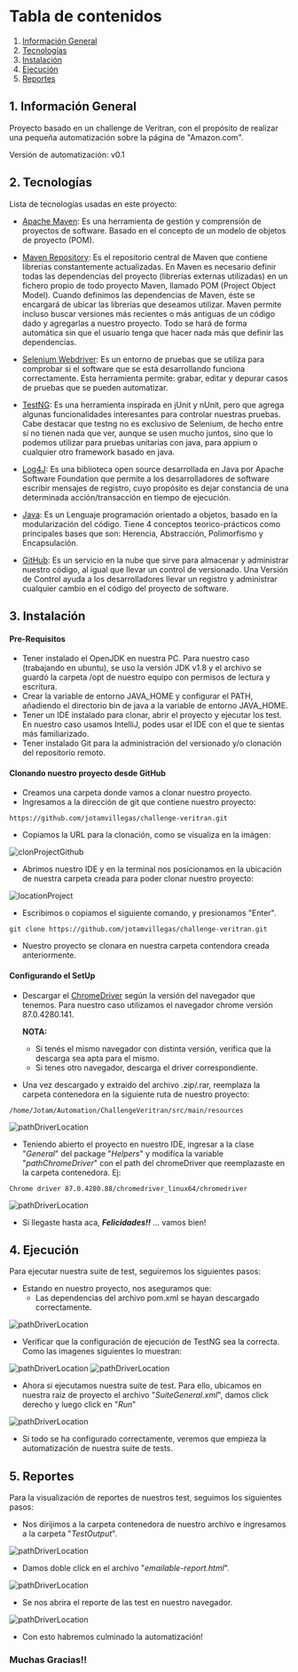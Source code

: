 # Tabla de contenidos
1. [Información General](#Información-general)
2. [Tecnologías](#tecnologias)
3. [Instalación](#instalación)
4. [Ejecución](#ejecución)
5. [Reportes](#reportes)

## 1. Información General
Proyecto basado en un challenge de Veritran, con el propósito de realizar una pequeña automatización sobre la página 
de "Amazon.com".

Versión de automatización: v0.1 

## 2. Tecnologías
Lista de tecnologías usadas en este proyecto:
* [Apache Maven](https://maven.apache.org/): Es una herramienta de gestión y comprensión de proyectos de software. 
  Basado en el concepto de un modelo de objetos de proyecto (POM).

* [Maven Repository](https://mvnrepository.com/): Es el repositorio central de Maven que contiene librerías
  constantemente actualizadas. En Maven es necesario definir todas las dependencias del proyecto 
  (librerías externas utilizadas) en un fichero propio de todo proyecto Maven, llamado POM (Project Object Model). 
  Cuando definimos las dependencias de Maven, éste se encargará de ubicar las librerías que deseamos utilizar. 
  Maven permite incluso buscar versiones más recientes o más antiguas de un código dado y agregarlas a nuestro 
  proyecto. Todo se hará de forma automática sin que el usuario tenga que hacer nada más que definir las dependencias.

* [Selenium Webdriver](https://www.selenium.dev/): Es un entorno de pruebas que se utiliza para comprobar si 
  el software que se está desarrollando funciona correctamente. Esta herramienta permite: grabar, editar y depurar casos 
  de pruebas que se pueden automatizar.

* [TestNG](https://testng.org/doc/): Es una herramienta inspirada en jUnit y nUnit, pero que agrega algunas 
  funcionalidades interesantes para controlar nuestras pruebas. Cabe destacar que testng no es exclusivo de Selenium, 
  de hecho entre sí no tienen nada que ver, aunque se usen mucho juntos, sino que lo podemos utilizar para pruebas 
  unitarias con java, para appium o cualquier otro framework basado en java.

* [Log4J](https://logging.apache.org/log4j/2.x/): Es una biblioteca open source desarrollada en Java por Apache 
  Software Foundation que permite a los desarrolladores de software escribir mensajes de registro, cuyo propósito es 
  dejar constancia de una determinada acción/transacción en tiempo de ejecución.

* [Java](https://www.java.com/es/): Es un Lenguaje programación orientado a objetos, basado en la modularización del 
  código. Tiene 4 conceptos teorico-prácticos como principales bases que son: Herencia, Abstracción, Polimorfismo y 
  Encapsulación.

* [GitHub](https://github.com/): Es un servicio en la nube que sirve para almacenar y administrar nuestro código, 
  al igual que llevar un control de versionado. Una Versión de Control ayuda a los desarrolladores llevar un registro 
  y administrar cualquier cambio en el código del proyecto de software.

## 3. Instalación

#### Pre-Requisitos
* Tener instalado el OpenJDK en nuestra PC. Para nuestro caso (trabajando en ubuntu), se uso la versión JDK v1.8 y 
el archivo se guardó la carpeta /opt de nuestro equipo con permisos de lectura y escritura.
* Crear la variable de entorno JAVA_HOME y configurar el PATH, añadiendo el directorio bin de java a la variable de
entorno JAVA_HOME.
* Tener un IDE instalado para clonar, abrir el proyecto y ejecutar los test. En nuestro caso usamos IntelliJ, podes 
  usar el IDE con el que te sientas más familiarizado.
* Tener instalado Git para la administración del versionado y/o clonación del repositorio remoto.

#### Clonando nuestro proyecto desde GitHub
* Creamos una carpeta donde vamos a clonar nuestro proyecto.
* Ingresamos a la dirección de git que contiene nuestro proyecto: 
``` 
https://github.com/jotamvillegas/challenge-veritran.git 
```
* Copiamos la URL para la clonación, como se visualiza en la imágen:

![clonProjectGithub](https://github.com/jotamvillegas/challenge-veritran/blob/master/src/main/resources/readmeImages/cloneProject.png)
  
* Abrimos nuestro IDE y en la terminal nos posicionamos en la ubicación de nuestra carpeta creada para poder clonar 
  nuestro proyecto: 
  
![locationProject](https://github.com/jotamvillegas/challenge-veritran/blob/master/src/main/resources/readmeImages/locationProject.png)
  
* Escribimos o copiamos el siguiente comando, y presionamos "Enter".
``` 
git clone https://github.com/jotamvillegas/challenge-veritran.git
```
* Nuestro proyecto se clonara en nuestra carpeta contendora creada anteriormente.

#### Configurando el SetUp
* Descargar el [ChromeDriver](https://chromedriver.chromium.org/) según la versión del navegador que tenemos. Para 
  nuestro caso utilizamos el navegador chrome versión 87.0.4280.141. 
  
  **NOTA:** 
  * Si tenés el mismo navegador con distinta versión, verifica que la descarga sea apta para el mismo. 
  * Si tenes otro navegador, descarga el driver correspondiente.
  
* Una vez descargado y extraido del archivo .zip/.rar, reemplaza la carpeta contenedora en la siguiente ruta de nuestro
  proyecto:
  
```
/home/Jotam/Automation/ChallengeVeritran/src/main/resources
```

![pathDriverLocation](https://github.com/jotamvillegas/challenge-veritran/blob/master/src/main/resources/readmeImages/pathDriver.png)

* Teniendo abierto el proyecto en nuestro IDE, ingresar a la clase "_General_" del package "_Helpers_" y modifíca la 
  variable "_pathChromeDriver_" con el path del chromeDriver que reemplazaste en la carpeta contenedora. Ej:
```
Chrome driver 87.0.4280.88/chromedriver_linux64/chromedriver
```

![pathDriverLocation](https://github.com/jotamvillegas/challenge-veritran/blob/master/src/main/resources/readmeImages/pathDriverClassGeneral.png)

* Si llegaste hasta aca, **_Felicidades!!_** ... vamos bien!

## 4. Ejecución
Para ejecutar nuestra suite de test, seguiremos los siguientes pasos:
* Estando en nuestro proyecto, nos aseguramos que:
  * Las dependencias del archivo pom.xml se hayan descargado correctamente.

![pathDriverLocation](https://github.com/jotamvillegas/challenge-veritran/blob/master/src/main/resources/readmeImages/dependencies.png)
  
  * Verificar que la configuración de ejecución de TestNG sea la correcta. Como las imagenes siguientes lo muestran:

![pathDriverLocation](https://github.com/jotamvillegas/challenge-veritran/blob/master/src/main/resources/readmeImages/runConfig01.png)
![pathDriverLocation](https://github.com/jotamvillegas/challenge-veritran/blob/master/src/main/resources/readmeImages/runConfig02.png)

* Ahora si ejecutamos nuestra  suite de test. Para ello, ubicamos en nuestra raiz de proyecto el archivo "_SuiteGeneral.xml_", 
damos click derecho y luego click en "_Run_"

![pathDriverLocation](https://github.com/jotamvillegas/challenge-veritran/blob/master/src/main/resources/readmeImages/runSuite.png)
  
* Si todo se ha configurado correctamente, veremos que empieza la automatización de nuestra suite de tests.

## 5. Reportes
Para la visualización de reportes de nuestros test, seguimos los siguientes pasos:
* Nos dirijimos a la carpeta contenedora de nuestro archivo e ingresamos a la carpeta "_TestOutput_".

![pathDriverLocation](https://github.com/jotamvillegas/challenge-veritran/blob/master/src/main/resources/readmeImages/report01.png)

* Damos doble click en el archivo "_emailable-report.html_".

![pathDriverLocation](https://github.com/jotamvillegas/challenge-veritran/blob/master/src/main/resources/readmeImages/report02.png)

* Se nos abrira el reporte de las test en nuestro navegador.

![pathDriverLocation](https://github.com/jotamvillegas/challenge-veritran/blob/master/src/main/resources/readmeImages/results.png)

* Con esto habremos culminado la automatización!

### Muchas Gracias!!